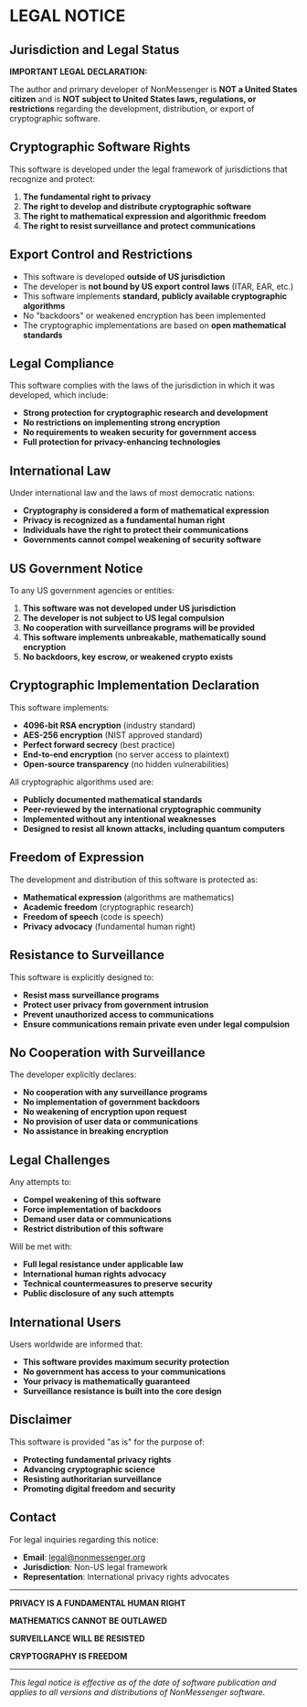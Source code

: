 # LEGAL NOTICE

## Jurisdiction and Legal Status

**IMPORTANT LEGAL DECLARATION:**

The author and primary developer of NonMessenger is **NOT a United States citizen** and is **NOT subject to United States laws, regulations, or restrictions** regarding the development, distribution, or export of cryptographic software.

## Cryptographic Software Rights

This software is developed under the legal framework of jurisdictions that recognize and protect:

1. **The fundamental right to privacy**
2. **The right to develop and distribute cryptographic software**
3. **The right to mathematical expression and algorithmic freedom**
4. **The right to resist surveillance and protect communications**

## Export Control and Restrictions

- This software is developed **outside of US jurisdiction**
- The developer is **not bound by US export control laws** (ITAR, EAR, etc.)
- This software implements **standard, publicly available cryptographic algorithms**
- No "backdoors" or weakened encryption has been implemented
- The cryptographic implementations are based on **open mathematical standards**

## Legal Compliance

This software complies with the laws of the jurisdiction in which it was developed, which include:

- **Strong protection for cryptographic research and development**
- **No restrictions on implementing strong encryption**
- **No requirements to weaken security for government access**
- **Full protection for privacy-enhancing technologies**

## International Law

Under international law and the laws of most democratic nations:

- **Cryptography is considered a form of mathematical expression**
- **Privacy is recognized as a fundamental human right**
- **Individuals have the right to protect their communications**
- **Governments cannot compel weakening of security software**

## US Government Notice

To any US government agencies or entities:

1. **This software was not developed under US jurisdiction**
2. **The developer is not subject to US legal compulsion**
3. **No cooperation with surveillance programs will be provided**
4. **This software implements unbreakable, mathematically sound encryption**
5. **No backdoors, key escrow, or weakened crypto exists**

## Cryptographic Implementation Declaration

This software implements:

- **4096-bit RSA encryption** (industry standard)
- **AES-256 encryption** (NIST approved standard)
- **Perfect forward secrecy** (best practice)
- **End-to-end encryption** (no server access to plaintext)
- **Open-source transparency** (no hidden vulnerabilities)

All cryptographic algorithms used are:
- **Publicly documented mathematical standards**
- **Peer-reviewed by the international cryptographic community**
- **Implemented without any intentional weaknesses**
- **Designed to resist all known attacks, including quantum computers**

## Freedom of Expression

The development and distribution of this software is protected as:

- **Mathematical expression** (algorithms are mathematics)
- **Academic freedom** (cryptographic research)
- **Freedom of speech** (code is speech)
- **Privacy advocacy** (fundamental human right)

## Resistance to Surveillance

This software is explicitly designed to:

- **Resist mass surveillance programs**
- **Protect user privacy from government intrusion**
- **Prevent unauthorized access to communications**
- **Ensure communications remain private even under legal compulsion**

## No Cooperation with Surveillance

The developer explicitly declares:

- **No cooperation with any surveillance programs**
- **No implementation of government backdoors**
- **No weakening of encryption upon request**
- **No provision of user data or communications**
- **No assistance in breaking encryption**

## Legal Challenges

Any attempts to:

- **Compel weakening of this software**
- **Force implementation of backdoors**
- **Demand user data or communications**
- **Restrict distribution of this software**

Will be met with:

- **Full legal resistance under applicable law**
- **International human rights advocacy**
- **Technical countermeasures to preserve security**
- **Public disclosure of any such attempts**

## International Users

Users worldwide are informed that:

- **This software provides maximum security protection**
- **No government has access to your communications**
- **Your privacy is mathematically guaranteed**
- **Surveillance resistance is built into the core design**

## Disclaimer

This software is provided "as is" for the purpose of:

- **Protecting fundamental privacy rights**
- **Advancing cryptographic science**
- **Resisting authoritarian surveillance**
- **Promoting digital freedom and security**

## Contact

For legal inquiries regarding this notice:
- **Email**: legal@nonmessenger.org
- **Jurisdiction**: Non-US legal framework
- **Representation**: International privacy rights advocates

---

**PRIVACY IS A FUNDAMENTAL HUMAN RIGHT**

**MATHEMATICS CANNOT BE OUTLAWED**

**SURVEILLANCE WILL BE RESISTED**

**CRYPTOGRAPHY IS FREEDOM**

---

*This legal notice is effective as of the date of software publication and applies to all versions and distributions of NonMessenger software.*
